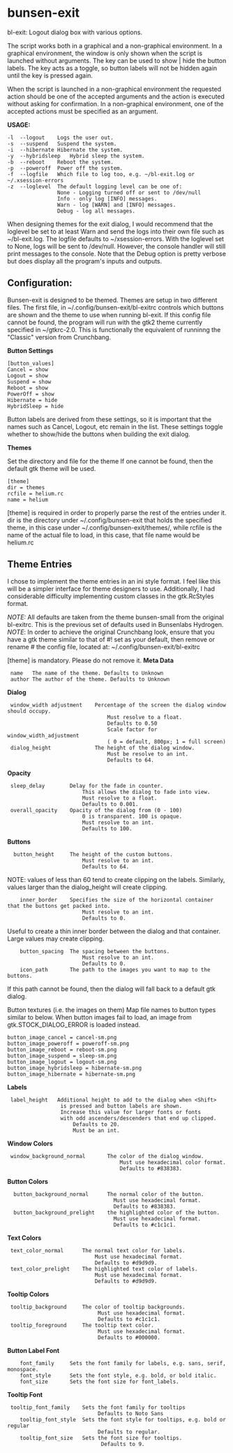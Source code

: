 # bunsen-exit

bl-exit:    Logout dialog box with various options.

The script works both in a graphical and a non-graphical environment. In a graphical environment, the window is only shown when the script is launched without arguments. The <Shift> key can be used to show | hide the button labels. The <Shift> key acts as a toggle, so button labels will not be hidden again until the <Shift> key is pressed again.  

When  the script is launched in a non-graphical environment the requested action should be one of the accepted arguments and the action is executed without asking for confirmation.
In a non-graphical environment, one of the accepted actions must be specified as an argument.

**USAGE:**  

	-l	--logout	Logs the user out.
	-s	--suspend	Suspend the system.
	-i	--hibernate	Hibernate the system.
	-y	--hybridsleep	Hybrid sleep the system.
	-b	--reboot	Reboot the system.
	-p	--poweroff	Power off the system.
	-f	--logfile	Which file to log too, e.g. ~/bl-exit.log or ~/.xsession-errors
	-z	--loglevel	The default logging level can be one of:
					None - Logging turned off or sent to /dev/null
					Info - only log [INFO] messages.
					Warn - log [WARN] and [INFO] messages.
					Debug - log all messages.
When designing themes for the exit dialog, I would recommend that the loglevel be set to at least Warn and send the logs into their own file such as ~/bl-exit.log. The logfile defaults to ~/xsession-errors. With the loglevel set to None, logs will be sent to /dev/null. However, the console handler will still print messages to the console. Note that the Debug option is pretty verbose but does display all the program's inputs and outputs. 
## Configuration:

Bunsen-exit is designed to be themed. Themes are setup in two different files. The first file, in ~/.config/bunsen-exit/bl-exitrc controls which buttons are shown and the theme to use when running bl-exit. If this config file cannot be found, the program will run with the gtk2 theme currently specified in ~/gtkrc-2.0. This is functionally the equivalent of runninng the "Classic" version from Crunchbang.

**Button Settings**

    [button_values] 
    Cancel = show 
    Logout = show 
    Suspend = show 
    Reboot = show 
    PowerOff = show 
    Hibernate = hide
    HybridSleep = hide

Button labels are derived from these settings, so it is important that the names such as Cancel, Logout, etc remain in the list. These settings toggle whether to show/hide the buttons when building the exit dialog.

**Themes**

Set the directory and file for the theme
If one cannot be found, then the default gtk theme will be used.

    [theme]
    dir = themes
    rcfile = helium.rc
    name = helium
[theme] is required in order to properly parse the rest of the entries under it. dir is the directory under ~/.config/bunsen-exit that holds the specified theme, in this case under ~/.config/bunsen-exit/themes/, while rcfile is the name of the actual file to load, in this case, that file name would be helium.rc

## Theme Entries
I chose to implement the theme entries in an ini style format. I feel like this will be a simpler interface for theme designers to use. Additionally, I had considerable difficulty implementing custom classes in the gtk.RcStyles format. 

*NOTE:* All defaults are taken from the theme bunsen-small from the original bl-exitrc. 
This is the previous set of defaults used in Bunsenlabs Hydrogen. 
*NOTE*: In order to achieve the original Crunchbang look, ensure that you have a gtk theme similar to that of #! set as your default, then remove or rename # the config file, located at: ~/.config/bunsen-exit/bl-exitrc
  
   [theme] is mandatory. Please do not remove it. 
    **Meta Data**
    
     name	The name of the theme. Defaults to Unknown 
     author	The author of the theme. Defaults to Unknown
  
**Dialog**

     window_width adjustment	Percentage of the screen the dialog window should occupy. 
	    						    Must resolve to a float. 
	    						    Defaults to 0.50 
	    						    Scale factor for window_width_adjustment 
	    						    ( 0 = default, 800px; 1 = full screen)
     dialog_height				The height of the dialog window. 
	    						    Must be resolve to an int. 
	    						    Defaults to 64.
  **Opacity**
   
     sleep_delay		Delay for the fade in counter. 
							This allows the dialog to fade into view.
						    Must resolve to a float. 
						    Defaults to 0.001.
	 overall_opacity	Opacity of the dialog from (0 - 100)
							0 is transparent. 100 is opaque. 
							Must resolve to an int. 
							Defaults to 100.
**Buttons**
  

      button_height		The height of the custom buttons.
						    Must resolve to an int.
						    Defaults to 64.  
NOTE: values of less than 60 tend to create clipping on the labels. Similarly, values larger than the dialog_height will create clipping.

        inner_border	Specifies the size of the horizontal container that the buttons get packed into. 
					        Must resolve to an int. 
					        Defaults to 0.
					        
Useful to create a thin inner border between the dialog and that container.  Large values may create clipping. 
					        
        button_spacing	The spacing between the buttons. 
					        Must resolve to an int. 
					        Defaults to 0.
        icon_path		The path to the images you want to map to the buttons. 
   If this path cannot be found, then the dialog will fall back to a default gtk dialog.
   
   Button textures (i.e. the images on them) Map file names to button types similar to below. When button images fail to load, an image from gtk.STOCK_DIALOG_ERROR is loaded instead. 			

	button_image_cancel = cancel-sm.png
    button_image_poweroff = poweroff-sm.png
    button_image_reboot = reboot-sm.png
    button_image_suspend = sleep-sm.png
    button_image_logout = logout-sm.png
    button_image_hybridsleep = hibernate-sm.png
    button_image_hibernate = hibernate-sm.png
  **Labels**
   

     label_height	Additional height to add to the dialog when <Shift> 
				     is pressed and button labels are shown. 
				     Increase this value for larger fonts or fonts
				     with odd ascenders/descenders that end up clipped. 
					     Defaults to 20. 
					     Must be an int.
**Window Colors**
   

     window_background_normal		The color of the dialog window. 
			    						Must use hexadecimal color format. 
	    								Defaults to #838383.
**Button Colors**
  

      button_background_normal		The normal color of the button. 
									  Must use hexadecimal format. 
								      Defaults to #838383.
      button_background_prelight	the highlighted color of the button. 
								      Must use hexadecimal format. 
								      Defaults to #c1c1c1.
**Text Colors**
   

     text_color_normal		The normal text color for labels. 
			    				Must use hexadecimal format.     																		    												
			    				Defaults to #d9d9d9.
     text_color_prelight	The highlighted text color of labels. 
							    Must use hexadecimal format.
							    Defaults to #d9d9d9.
**Tooltip Colors**
   

     tooltip_background		The color of tooltip backgrounds.
							     Must use hexadecimal format.
							     Defaults to #c1c1c1.
     tooltip_foreground		The tooltip text color. 
							     Must use hexadecimal format.
							     Defaults to #000000.
**Button Label Font**

		font_family		Sets the font family for labels, e.g. sans, serif, monospace. 
		font_style		Sets the font style, e.g. bold, or bold italic.
		font_size		Sets the font size for font_labels.
**Tooltip Font**
   

     tooltip_font_family	Sets the font family for tooltips
							     Defaults to Noto Sans
        tooltip_font_style	Sets the font style for tooltips, e.g. bold or regular
							     Defaults to regular.
        tooltip_font_size	Sets the font size for tooltips.
							      Defaults to 9.
